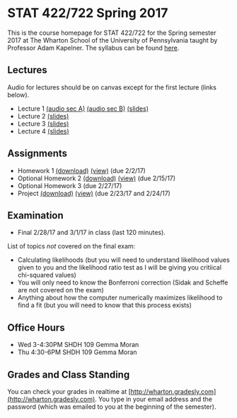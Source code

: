 # STAT 422/722 Spring 2017

This is the course homepage for STAT 422/722 for the Spring semester 2017 at The Wharton School of the University of Pennsylvania taught by Professor Adam Kapelner. The syllabus can be found [here](https://raw.githubusercontent.com/kapelner/Wharton_Stat_422_722/master/syllabus/syllabus.pdf).

## Lectures

Audio for lectures should be on canvas except for the first lecture (links below).

* Lecture 1 [(audio sec A)](https://clyp.it/ty1cebu4) [(audio sec B)](https://clyp.it/d3tmzv0b) [(slides)](https://github.com/kapelner/Wharton_Stat_422_722/blob/master/lectures/lec01/slides.pdf)
* Lecture 2 [(slides)](https://github.com/kapelner/Wharton_Stat_422_722/blob/master/lectures/lec02/slides.pdf)
* Lecture 3 [(slides)](https://github.com/kapelner/Wharton_Stat_422_722/blob/master/lectures/lec03/slides.pdf)
* Lecture 4 [(slides)](https://github.com/kapelner/Wharton_Stat_422_722/blob/master/lectures/lec04/slides4.pdf)


## Assignments

* Homework 1 [(download)](https://github.com/kapelner/Wharton_Stat_422_722/blob/master/assignments/hw01/hw01.pdf?raw=true) [(view)](https://github.com/kapelner/Wharton_Stat_422_722/blob/master/assignments/hw01/hw01.pdf)
(due 2/2/17)
* Optional Homework 2 [(download)](https://github.com/kapelner/Wharton_Stat_422_722/blob/master/assignments/hw02/hw02.pdf?raw=true) [(view)](https://github.com/kapelner/Wharton_Stat_422_722/blob/master/assignments/hw02/hw02.pdf)
(due 2/15/17)
* Optional Homework 3 (due 2/27/17)
* Project [(download)](https://github.com/kapelner/Wharton_Stat_422_722/blob/master/assignments/project/project.pdf?raw=true) [(view)](https://github.com/kapelner/Wharton_Stat_422_722/blob/master/assignments/project/project.pdf) (due 2/23/17 and 2/24/17)

## Examination

* Final 2/28/17 and 3/1/17 in class (last 120 minutes).

List of topics *not* covered on the final exam:

* Calculating likelihoods (but you will need to understand likelihood values given to you and the likelihood ratio test as I will be giving you critiical chi-squared values)
* You will only need to know the Bonferroni correction (Sidak and Scheffe are not covered on the exam)
* Anything about how the computer numerically maximizes likelihood to find a fit (but you will need to know that this process exists)



## Office Hours

* Wed 3-4:30PM SHDH 109 Gemma Moran
* Thu 4:30-6PM SHDH 109 Gemma Moran


## Grades and Class Standing

You can check your grades in realtime at [http://wharton.gradesly.com](http://wharton.gradesly.com). You type in your email address and the password (which was emailed to you at the beginning of the semester).
